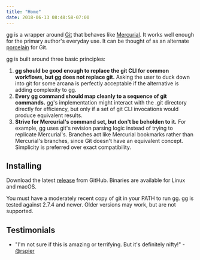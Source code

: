 ```yaml
---
title: "Home"
date: 2018-06-13 08:48:58-07:00
---
```


gg is a wrapper around [Git][] that behaves like [Mercurial][]. It works well
enough for the primary author's everyday use. It can be thought of as an
alternate [porcelain][] for Git.

gg is built around three basic principles:

1.  **gg should be good enough to replace the git CLI for common workflows, but
    gg does not replace git.** Asking the user to duck down into git for some
    arcana is perfectly acceptable if the alternative is adding complexity to
    gg.
2.  **Every gg command should map cleanly to a sequence of git commands.** gg's
    implementation might interact with the .git directory directly for
    efficiency, but only if a set of git CLI invocations would produce
    equivalent results.
3.  **Strive for Mercurial's command set, but don't be beholden to it.** For
    example, gg uses git's revision parsing logic instead of trying to replicate
    Mercurial's.  Branches act like Mercurial bookmarks rather than Mercurial's
    branches, since Git doesn't have an equivalent concept.  Simplicity is
    preferred over exact compatibility.

[Git]: https://git-scm.com/
[Mercurial]: https://www.mercurial-scm.org/
[porcelain]: https://git-scm.com/book/en/v2/Git-Internals-Plumbing-and-Porcelain

## Installing

Download the latest [release][releases] from GitHub.  Binaries are available for
Linux and macOS.

You must have a moderately recent copy of git in your PATH to run gg. gg is
tested against 2.7.4 and newer. Older versions may work, but are not supported.

[releases]: https://github.com/zombiezen/gg/releases

## Testimonials

-   "I'm not sure if this is amazing or terrifying.  But it's definitely nifty!" -[@rspier][]

[@rspier]: https://github.com/rspier

